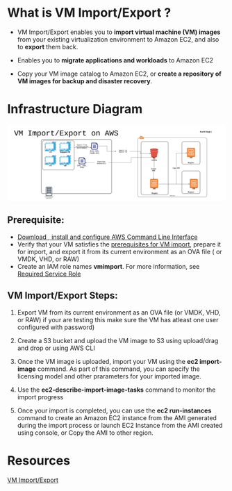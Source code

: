 # What is VM Import/Export ?

+ VM Import/Export enables you to **import virtual machine (VM) images** from your existing virtualization environment to Amazon EC2, and also to **export** them back.

+ Enables you to **migrate applications and workloads** to Amazon EC2

+ Copy your VM image catalog to Amazon EC2, or **create a repository of VM images for backup and disaster recovery**.

# Infrastructure Diagram

![Vm-import-export](./infrastructure-diagram.png)


## Prerequisite: 

+ [Download , install and configure AWS Command Line Interface](http://docs.aws.amazon.com/cli/latest/userguide/installing.html) 
+ Verify that your VM satisfies the [prerequisites for VM import](http://docs.aws.amazon.com/AWSEC2/latest/UserGuide/VMImportPrerequisites.html), prepare it for import, and export it from its current environment as an OVA file ( or VMDK, VHD, or RAW)
+ Create an IAM role names **vmimport**. For more information, see [Required Service Role](https://docs.aws.amazon.com/vm-import/latest/userguide/vmie_prereqs.html#vmimport-role)

## VM Import/Export Steps:

1. Export VM from its current environment as an OVA file (or VMDK, VHD, or RAW) if your are testing this make sure the VM has atleast one user configured with password)

2. Create a S3 bucket and upload the VM image to S3 using upload/drag and drop or using AWS CLI

3. Once the VM image is uploaded, import your VM using the **ec2 import-image** command. As part of this command, you can specify the licensing model and other prarameters for your imported image.

4. Use the **ec2-describe-import-image-tasks** command to monitor the import progress

5. Once your import is completed, you can use the **ec2 run-instances** command to create an Amazon EC2 instance from the AMI generated during the import process or launch EC2 Instance from the AMI created using console, or Copy the AMI to other region.

# Resources
[VM Import/Export](https://aws.amazon.com/ec2/vm-import/)

